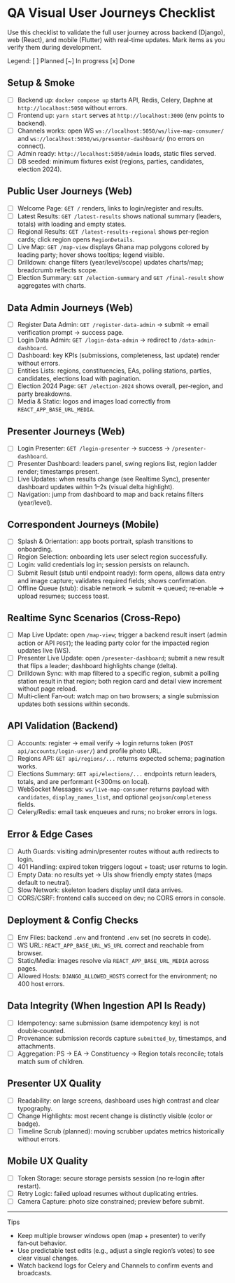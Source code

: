 # QA Visual User Journeys Checklist

Use this checklist to validate the full user journey across backend (Django), web (React), and mobile (Flutter) with real-time updates. Mark items as you verify them during development.

Legend: [ ] Planned  [~] In progress  [x] Done

## Setup & Smoke
- [ ] Backend up: `docker compose up` starts API, Redis, Celery, Daphne at `http://localhost:5050` without errors.
- [ ] Frontend up: `yarn start` serves at `http://localhost:3000` (env points to backend).
- [ ] Channels works: open WS `ws://localhost:5050/ws/live-map-consumer/` and `ws://localhost:5050/ws/presenter-dashboard/` (no errors on connect).
- [ ] Admin ready: `http://localhost:5050/admin` loads, static files served.
- [ ] DB seeded: minimum fixtures exist (regions, parties, candidates, election 2024).

## Public User Journeys (Web)
- [ ] Welcome Page: `GET /` renders, links to login/register and results.
- [ ] Latest Results: `GET /latest-results` shows national summary (leaders, totals) with loading and empty states.
- [ ] Regional Results: `GET /latest-results-regional` shows per‑region cards; click region opens `RegionDetails`.
- [ ] Live Map: `GET /map-view` displays Ghana map polygons colored by leading party; hover shows tooltips; legend visible.
- [ ] Drilldown: change filters (year/level/scope) updates charts/map; breadcrumb reflects scope.
- [ ] Election Summary: `GET /election-summary` and `GET /final-result` show aggregates with charts.

## Data Admin Journeys (Web)
- [ ] Register Data Admin: `GET /register-data-admin` → submit → email verification prompt → success page.
- [ ] Login Data Admin: `GET /login-data-admin` → redirect to `/data-admin-dashboard`.
- [ ] Dashboard: key KPIs (submissions, completeness, last update) render without errors.
- [ ] Entities Lists: regions, constituencies, EAs, polling stations, parties, candidates, elections load with pagination.
- [ ] Election 2024 Page: `GET /election-2024` shows overall, per‑region, and party breakdowns.
- [ ] Media & Static: logos and images load correctly from `REACT_APP_BASE_URL_MEDIA`.

## Presenter Journeys (Web)
- [ ] Login Presenter: `GET /login-presenter` → success → `/presenter-dashboard`.
- [ ] Presenter Dashboard: leaders panel, swing regions list, region ladder render; timestamps present.
- [ ] Live Updates: when results change (see Realtime Sync), presenter dashboard updates within 1–2s (visual delta highlight).
- [ ] Navigation: jump from dashboard to map and back retains filters (year/level).

## Correspondent Journeys (Mobile)
- [ ] Splash & Orientation: app boots portrait, splash transitions to onboarding.
- [ ] Region Selection: onboarding lets user select region successfully.
- [ ] Login: valid credentials log in; session persists on relaunch.
- [ ] Submit Result (stub until endpoint ready): form opens, allows data entry and image capture; validates required fields; shows confirmation.
- [ ] Offline Queue (stub): disable network → submit → queued; re‑enable → upload resumes; success toast.

## Realtime Sync Scenarios (Cross‑Repo)
- [ ] Map Live Update: open `/map-view`; trigger a backend result insert (admin action or API `POST`); the leading party color for the impacted region updates live (WS).
- [ ] Presenter Live Update: open `/presenter-dashboard`; submit a new result that flips a leader; dashboard highlights change (delta).
- [ ] Drilldown Sync: with map filtered to a specific region, submit a polling station result in that region; both region card and detail view increment without page reload.
- [ ] Multi‑client Fan‑out: watch map on two browsers; a single submission updates both sessions within seconds.

## API Validation (Backend)
- [ ] Accounts: register → email verify → login returns token (`POST api/accounts/login-user/`) and profile photo URL.
- [ ] Regions API: `GET api/regions/...` returns expected schema; pagination works.
- [ ] Elections Summary: `GET api/elections/...` endpoints return leaders, totals, and are performant (<300ms on local).
- [ ] WebSocket Messages: `ws/live-map-consumer` returns payload with `candidates`, `display_names_list`, and optional `geojson`/`completeness` fields.
- [ ] Celery/Redis: email task enqueues and runs; no broker errors in logs.

## Error & Edge Cases
- [ ] Auth Guards: visiting admin/presenter routes without auth redirects to login.
- [ ] 401 Handling: expired token triggers logout + toast; user returns to login.
- [ ] Empty Data: no results yet → UIs show friendly empty states (maps default to neutral).
- [ ] Slow Network: skeleton loaders display until data arrives.
- [ ] CORS/CSRF: frontend calls succeed on dev; no CORS errors in console.

## Deployment & Config Checks
- [ ] Env Files: backend `.env` and frontend `.env` set (no secrets in code).
- [ ] WS URL: `REACT_APP_BASE_URL_WS_URL` correct and reachable from browser.
- [ ] Static/Media: images resolve via `REACT_APP_BASE_URL_MEDIA` across pages.
- [ ] Allowed Hosts: `DJANGO_ALLOWED_HOSTS` correct for the environment; no 400 host errors.

## Data Integrity (When Ingestion API Is Ready)
- [ ] Idempotency: same submission (same idempotency key) is not double‑counted.
- [ ] Provenance: submission records capture `submitted_by`, timestamps, and attachments.
- [ ] Aggregation: PS → EA → Constituency → Region totals reconcile; totals match sum of children.

## Presenter UX Quality
- [ ] Readability: on large screens, dashboard uses high contrast and clear typography.
- [ ] Change Highlights: most recent change is distinctly visible (color or badge).
- [ ] Timeline Scrub (planned): moving scrubber updates metrics historically without errors.

## Mobile UX Quality
- [ ] Token Storage: secure storage persists session (no re‑login after restart).
- [ ] Retry Logic: failed upload resumes without duplicating entries.
- [ ] Camera Capture: photo size constrained; preview before submit.

---

Tips
- Keep multiple browser windows open (map + presenter) to verify fan‑out behavior.
- Use predictable test edits (e.g., adjust a single region’s votes) to see clear visual changes.
- Watch backend logs for Celery and Channels to confirm events and broadcasts.

